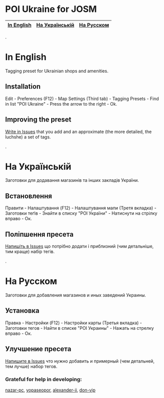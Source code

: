 # POI Ukraine for JOSM

| [In English](https://github.com/pasharm/POI_Ukraine#in-english) |  [На Українській](https://github.com/pasharm/POI_Ukraine#На-Українській) | [На Русском](https://github.com/pasharm/POI_Ukraine#На-Русском)  |
|--------------------|--------------------|--------------------|

.
# In English
Tagging preset for Ukrainian shops and amenities.

## Installation
Edit - Preferences (F12) - Map Settings (Third tab) - Tagging Presets - Find in list "POI Ukraine" - Press the arrow to the right - Ok.

## Improving the preset
[Write in Issues](https://github.com/pasharm/POI_Ukraine/issues/new) that you add and an approximate (the more detailed, the luchshe) a set of tags.

. 
# На Українській
Заготовки для додавання магазинів та інших закладів України.

## Встановлення
Правити - Налаштування (F12) - Налаштування мапи (Третя вкладка) - Заготовки теґів - Знайти в списку "POI України" - Натиснути на стрілку вправо - Ок.


## Поліпшення пресета
[Напишіть в Issues](https://github.com/pasharm/POI_Ukraine/issues/new) що потрібно додати і приблизний (чим детальніше, тим краще) набір тегів.

. 
# На Русском
Заготовки для добавления магазинов и иных заведений Украины.

## Установка
Правка - Настройки (F12) - Настройки карты (Третья вкладка) - Заготовки тегов - Найти в списке "POI Украины" - Нажать на стрелку вправо - Ок.

## Улучшение пресета
[Напишите в Issues](https://github.com/pasharm/POI_Ukraine/issues/new)  что нужно добавить и примерный (чем детальней, тем лучше) набор тегов.




### Grateful for help in developing:
[nazar-pc](https://github.com/nazar-pc), [yopaseopor](https://github.com/yopaseopor), [alexander-ii](https://github.com/alexander-ii), [don-vip](https://github.com/don-vip)
